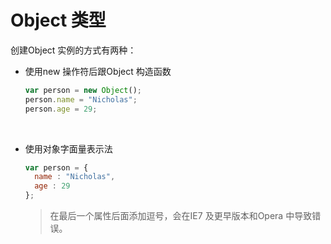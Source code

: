 # Object 类型

创建Object 实例的方式有两种：

* 使用new 操作符后跟Object 构造函数

  ```javascript
  var person = new Object();
  person.name = "Nicholas";
  person.age = 29;
  ```

  ​

* 使用对象字面量表示法

  ```javascript
  var person = {
  	name : "Nicholas",
  	age : 29
  };
  ```

  > 在最后一个属性后面添加逗号，会在IE7 及更早版本和Opera 中导致错误。